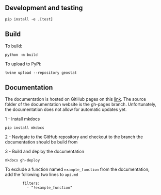## Development and testing

```
pip install -e .[test]
```

## Build

To build:
```
python -m build
```
To upload to PyPi:
```
twine upload --repository geostat
```

## Documentation

The documentation is hosted on GitHub pages on this [link](https://hypergradient.github.io/geostat/).
The source folder of the documentation website is the gh-pages branch. Unfortunately, the documentation does not allow for automatic updates yet.

1 - Install mkdocs
```
pip install mkdocs
```

2 - Navigate to the GitHub repository and checkout to the branch the documentation should be build from

3 - Build and deploy the documentation
```
mkdocs gh-deploy
```

To exclude a function named `example_function` from the documentation, add the following two lines to `api.md`
```
        filters:
          - "!example_function"
```

